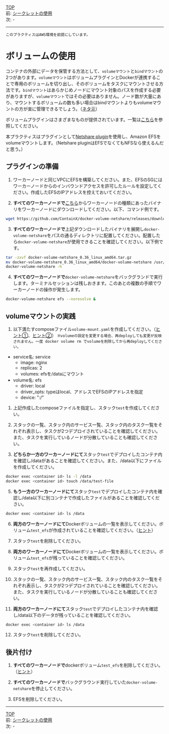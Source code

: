 [TOP](../README.md)   
前: [シークレットの使用](./swarm-secret.md)  
次: -  

---

`このプラクティスはAWS環境を前提にしています。`

# ボリュームの使用

コンテナの外部にデータを保管する方法として、`volumeマウント`と`bindマウント`の2つがあります。`volumeマウント`はボリュームプラグインとDockerが連携することで専用のボリュームを切り出し、そのボリュームをタスクにマウントさせる方法です。`bindマウント`はあらかじめノードにマウント対象のパスを作成する必要がありますが、`volumeマウント`ではその必要はありません。ノード数が大量にあり、マウントするボリュームの数も多い場合はbindマウントよりもvolumeマウントの方が楽に管理できるでしょう。（[ネタ元](https://docs.docker.com/storage/volumes/)）

ボリュームプラグインはさまざまなものが提供されています。一覧は[こちら](https://docs.docker.com/engine/extend/legacy_plugins/#volume-plugins)を参照してください。

本プラクティスはプラグインとして[Netshare plugin](http://netshare.containx.io/)を使用し、Amazon EFSをvolumeマウントします。（Netshare pluginはEFSでなくてもNFSなら使えるんだと思う。）

## プラグインの準備

1. ワーカーノードと同じVPCにEFSを構築してください。また、EFSのSGにはワーカーノードからのインバウンドアクセスを許可したルールを設定してください。作成したEFSのIPアドレスを控えておいてください。

2. **すべてのワーカーノードで**[こちら](https://github.com/ContainX/docker-volume-netshare/releases)からワーカーノードの種類にあったバイナリをワーカーノードにダウンロードしてください。以下、コマンド例です。

``` sh
wget https://github.com/ContainX/docker-volume-netshare/releases/download/v0.36/docker-volume-netshare_0.36_linux_amd64.tar.gz
```

3. **すべてのワーカーノードで**上記ダウンロードしたバイナリを展開し`docker-volume-netshare`をパスの通るディレクトリに配置してください。配置したら`docker-volume-netshare`が使用できることを確認してください。以下例です。

``` sh
tar -zxvf docker-volume-netshare_0.36_linux_amd64.tar.gz
mv docker-volume-netshare_0.36_linux_amd64/docker-volume-netshare /usr/local/sbin/
docker-volume-netshare -h
```

4. **すべてのワーカーノードで**`docker-volume-netshare`をバックグランドで実行します。ターミナルセッションは残しおきます。このあとの複数の手順でワーカーノードの操作が発生します。

``` sh
docker-volume-netshare efs --noresolve &
```

## volumeマウントの実践

1. 以下満たすcomposeファイル`volume-mount.yaml`を作成してください。（[ヒント①](https://docs.docker.com/compose/compose-file/compose-file-v3/#volume-configuration-reference)、[ヒント②](https://www.it-swarm-ja.com/ja/docker/docker-compose-v3%E3%82%92%E4%BD%BF%E7%94%A8%E3%81%97%E3%81%A6%E3%82%B3%E3%83%B3%E3%83%86%E3%83%8A%E3%81%ABnfs%E5%85%B1%E6%9C%89%E3%83%9C%E3%83%AA%E3%83%A5%E3%83%BC%E3%83%A0%E3%82%92%E7%9B%B4%E6%8E%A5%E3%83%9E%E3%82%A6%E3%83%B3%E3%83%88%E3%81%99%E3%82%8B%E6%96%B9%E6%B3%95/833008956/)）
`※volumeの設定を変更する場合、再deployしても変更が反映されません。一度 docker volume rm でvolumeを削除してから再deployしてください。`

- service名: service
  - image: nginx
  - replicas: 2
  - volumes: efsを/dataにマウント
- volume名: efs
  - driver: local
  - driver_opts: typeはlocal、アドレスでEFSのIPアドレスを指定
  - device: ":/"

1. 上記作成したcomposeファイルを指定し、スタック`test`を作成してください。

2. スタックの一覧、スタック内のサービス一覧、スタック内のタスク一覧をそれぞれ表示し、タスクが2つデプロイされていることを確認してください。また、タスクを実行しているノードが分散していることも確認してください。

3. **どちらか一方のワーカーノードにて**スタック`test`でデプロイしたコンテナ内を確認し/dataがあることを確認してください。また、/data以下にファイルを作成してください。

``` sh
docker exec <container id> ls -l /data
docker exec <container id> touch /data/test-file
```

5. **もう一方のワーカーノードにて**スタック`test`でデプロイしたコンテナ内を確認し/data以下に別コンテナで作成したファイルがあることを確認してください。

``` sh
docker exec <container id> ls /data
```

6. **両方のワーカーノードにて**Dockerボリュームの一覧を表示してください。ボリューム`test_efs`が作成されていることを確認してください。（[ヒント](https://docs.docker.com/engine/reference/commandline/volume_ls/)）

7. スタック`test`を削除してください。

8. **両方のワーカーノードにて**Dockerボリュームの一覧を表示してください。ボリューム`test_efs`が残っていることを確認してください。

9. スタック`test`を再作成してください。

10. スタックの一覧、スタック内のサービス一覧、スタック内のタスク一覧をそれぞれ表示し、タスクが2つデプロイされていることを確認してください。また、タスクを実行しているノードが分散していることも確認してください。

11. **両方のワーカーノードにて**スタック`test`でデプロイしたコンテナ内を確認し/data以下のデータが残っていることを確認してください。

``` sh
docker exec <container id> ls /data
```

12. スタック`test`を削除してください。

## 後片付け

1. **すべてのワーカーノードで**dockerボリューム`test_efs`を削除してください。（[ヒント](https://docs.docker.com/engine/reference/commandline/volume_rm/)）

2. **すべてのワーカーノードで**バックグラウンド実行していた`docker-volume-netshare`を停止してください。

3. EFSを削除してください。

---

[TOP](../README.md)   
前: [シークレットの使用](./swarm-secret.md)  
次: -  